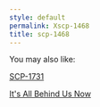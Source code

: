 ```yaml
---
style: default
permalink: Xscp-1468
title: scp-1468
---
```

You may also like:

[SCP-1731](http://scp-wiki.net/scp-1731)

[It's All Behind Us Now](http://scp-wiki.net/its-all-behind-us-now)
